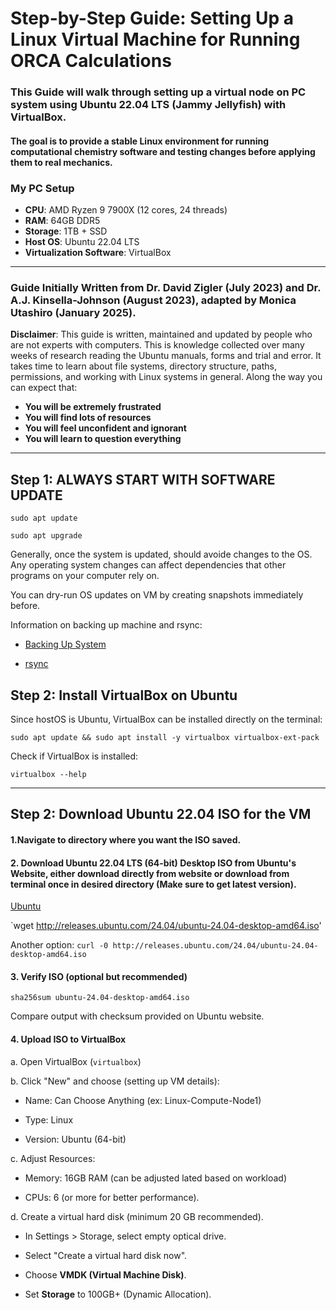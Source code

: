 # Step-by-Step Guide: Setting Up a Linux Virtual Machine for Running ORCA Calculations
### This Guide will walk through setting up a **virtual node** on PC system using **Ubuntu 22.04 LTS (Jammy Jellyfish)** with **VirtualBox**.
#### The goal is to provide a stable Linux environment for running computational chemistry software and testing changes before applying them to real mechanics.

### My PC Setup
- **CPU**: AMD Ryzen 9 7900X (12 cores, 24 threads)
- **RAM**: 64GB DDR5
- **Storage**: 1TB + SSD
- **Host OS**: Ubuntu 22.04 LTS
- **Virtualization Software**: VirtualBox
--------------------------------------
### Guide Initially Written from Dr. David Zigler (July 2023) and Dr. A.J. Kinsella-Johnson (August 2023), adapted by Monica Utashiro (January 2025).
**Disclaimer**: This guide is written, maintained and updated by people who are not experts with computers. This is knowledge collected over many weeks of research reading the Ubuntu manuals, forms and trial and error. 
It takes time to learn about file systems, directory structure, paths, permissions, and working with Linux systems in general. Along the way you can expect that:
- **You will be extremely frustrated**
- **You will find lots of resources**
- **You will feel unconfident and ignorant**
- **You will learn to question everything**
--------------------------------------
## Step 1: ALWAYS START WITH SOFTWARE UPDATE

`sudo apt update`

`sudo apt upgrade`

Generally, once the system is updated, should avoide changes to the OS. Any operating system changes can affect dependencies that other programs on your computer rely on. 

You can dry-run OS updates on VM by creating snapshots immediately before. 

Information on backing up machine and rsync:

  - [Backing Up System](https://help.ubuntu.com/community/BackupYourSystem)

  - [rsync](https://help.ubuntu.com/community/rsync)


## Step 2: Install VirtualBox on Ubuntu
Since hostOS is Ubuntu, VirtualBox can be installed directly on the terminal:

`sudo apt update && sudo apt install -y virtualbox virtualbox-ext-pack`

Check if VirtualBox is installed:

`virtualbox --help`

------------------
## Step 2: Download Ubuntu 22.04 ISO for the VM

#### 1.Navigate to directory where you want the ISO saved.

#### 2. Download **Ubuntu 22.04 LTS (64-bit) Desktop ISO** from Ubuntu's Website, either download directly from website or download from terminal once in desired directory (Make sure to get latest version).
  [Ubuntu](ubuntu.com/download/desktop)

`wget http://releases.ubuntu.com/24.04/ubuntu-24.04-desktop-amd64.iso' 

Another option: `curl -0 http://releases.ubuntu.com/24.04/ubuntu-24.04-desktop-amd64.iso`

#### 3. Verify ISO (optional but recommended)

`sha256sum ubuntu-24.04-desktop-amd64.iso`

Compare output with checksum provided on Ubuntu website.

#### 4. Upload ISO to VirtualBox

a. Open VirtualBox (`virtualbox`)

b. Click "New" and choose (setting up VM details):

  - Name: Can Choose Anything (ex: Linux-Compute-Node1)
    
  - Type: Linux
    
  - Version: Ubuntu (64-bit)
    
c. Adjust Resources:

  - Memory: 16GB RAM (can be adjusted lated based on workload)

  - CPUs: 6 (or more for better performance).

d. Create a virtual hard disk (minimum 20 GB recommended).

  - In Settings > Storage, select empty optical drive.

  - Select "Create a virtual hard disk now".

  - Choose **VMDK (Virtual Machine Disk)**.

  - Set **Storage** to 100GB+ (Dynamic Allocation).









